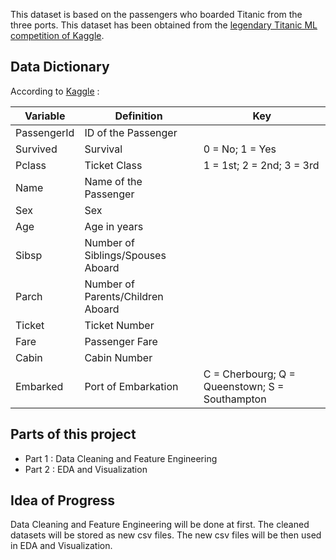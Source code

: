 This dataset is based on the passengers who boarded Titanic from the three ports. This dataset has been obtained from the [legendary Titanic ML competition of Kaggle](https://www.kaggle.com/c/titanic/).
## Data Dictionary
According to [Kaggle](https://www.kaggle.com/c/titanic/data?select=train.csv) :

Variable    | Definition          | Key
------------|---------------------|-------------
PassengerId | ID of the Passenger |
Survived    | Survival            |0 = No; 1 = Yes
Pclass      | Ticket Class        |1 = 1st; 2 = 2nd; 3 = 3rd
Name        | Name of the Passenger |
Sex         | Sex                 |
Age         | Age in years        |
Sibsp       | Number of Siblings/Spouses Aboard |
Parch       | Number of Parents/Children Aboard |
Ticket      | Ticket Number       |
Fare        | Passenger Fare      |
Cabin       | Cabin Number        |
Embarked    | Port of Embarkation |C = Cherbourg; Q = Queenstown; S = Southampton

## Parts of this project
- Part 1 : Data Cleaning and Feature Engineering
- Part 2 : EDA and Visualization

## Idea of Progress
Data Cleaning and Feature Engineering will be done at first. The cleaned datasets will be stored as new csv files.
The new csv files will be then used in EDA and Visualization.
